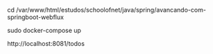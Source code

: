 
cd /var/www/html/estudos/schoolofnet/java/spring/avancando-com-springboot-webflux


sudo docker-compose up


http://localhost:8081/todos

